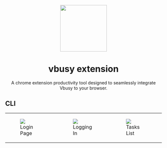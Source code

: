 <div align="center">
  <p>
    <img src="https://hotemoji.com/images/dl/l/bee-emoji-by-twitter.png" width="150">
  </p>
  <h1>vbusy extension</h1>
  <p>
    A chrome extension productivity tool designed to seamlessly integrate Vbusy to your browser. 
  </p>
</div>

## CLI
<table>
  <tr>
    <td>
      <figure>
        <img src="https://i.imgur.com/g5m2tMO.jpg">
        <figcaption>Login Page</figcaption>
      </figure>
    </td>
    <td>
      <figure>
        <img src="https://i.imgur.com/i8qMYce.jpg">
        <figcaption>Logging In</figcaption>
      </figure>
    </td>
    <td>
      <figure>
        <img src="https://i.imgur.com/W0mTBIX.jpg">
        <figcaption>Tasks List</figcaption>
      </figure>
    </td>
  </tr>
</table>
